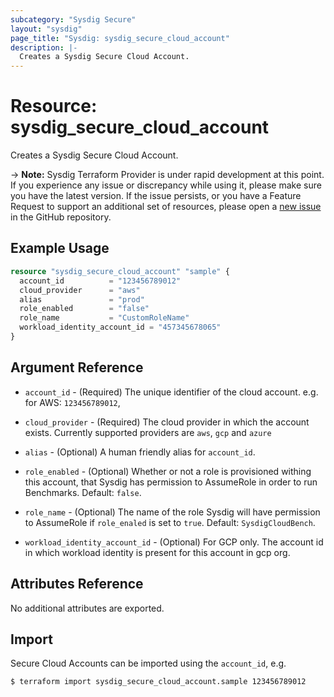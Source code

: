 ```yaml
---
subcategory: "Sysdig Secure"
layout: "sysdig"
page_title: "Sysdig: sysdig_secure_cloud_account"
description: |-
  Creates a Sysdig Secure Cloud Account.
---
```


# Resource: sysdig_secure_cloud_account

Creates a Sysdig Secure Cloud Account.

-> **Note:** Sysdig Terraform Provider is under rapid development at this point. If you experience any issue or discrepancy while using it, please make sure you have the latest version. If the issue persists, or you have a Feature Request to support an additional set of resources, please open a [new issue](https://github.com/sysdiglabs/terraform-provider-sysdig/issues/new) in the GitHub repository.

## Example Usage

```terraform
resource "sysdig_secure_cloud_account" "sample" {
  account_id          = "123456789012"
  cloud_provider      = "aws"
  alias               = "prod"
  role_enabled        = "false"
  role_name           = "CustomRoleName"
  workload_identity_account_id = "457345678065"
}
```

## Argument Reference

* `account_id` - (Required) The unique identifier of the cloud account. e.g. for AWS: `123456789012`,

* `cloud_provider` - (Required) The cloud provider in which the account exists. Currently supported providers are `aws`, `gcp` and `azure`

* `alias` - (Optional) A human friendly alias for `account_id`.

* `role_enabled` - (Optional) Whether or not a role is provisioned withing this account, that Sysdig has permission to AssumeRole in order to run Benchmarks. Default: `false`.

* `role_name` - (Optional) The name of the role Sysdig will have permission to AssumeRole if `role_enaled` is set to `true`. Default: `SysdigCloudBench`.

* `workload_identity_account_id` - (Optional) For GCP only. The account id in which workload identity is present for this account in gcp org.

## Attributes Reference

No additional attributes are exported.

## Import

Secure Cloud Accounts can be imported using the `account_id`, e.g.

```
$ terraform import sysdig_secure_cloud_account.sample 123456789012
```
